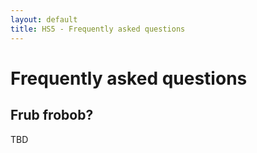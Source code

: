 ```yaml
---
layout: default
title: HS5 - Frequently asked questions
---
```


<script type="text/javascript">
window.onload_fun = function()
{
	if(typeof location.hash!="undefined" && location.hash.length>1)
	{
		var elem = document.getElementById(location.hash.substr(1));
		if(elem)
		{
			elem.style.color='red';
		}
	}
}
</script>

# Frequently asked questions

## Frub frobob?

TBD